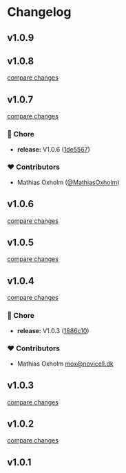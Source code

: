 # Changelog


## v1.0.9

## v1.0.8

[compare changes](https://github.com/mathiasoxholm/humblescroll-nuxt/compare/v1.0.7...v1.0.8)

## v1.0.7

[compare changes](https://github.com/mathiasoxholm/humblescroll-nuxt/compare/v1.0.6...v1.0.7)

### 🏡 Chore

- **release:** V1.0.6 ([1de5567](https://github.com/mathiasoxholm/humblescroll-nuxt/commit/1de5567))

### ❤️ Contributors

- Mathias Oxholm ([@MathiasOxholm](http://github.com/MathiasOxholm))

## v1.0.6

[compare changes](https://github.com/mathiasoxholm/humblescroll-nuxt/compare/v1.0.5...v1.0.6)

## v1.0.5

[compare changes](https://github.com/mathiasoxholm/humblescroll-nuxt/compare/v1.0.4...v1.0.5)

## v1.0.4

[compare changes](https://github.com/mathiasoxholm/humblescroll-nuxt/compare/v1.0.3...v1.0.4)

### 🏡 Chore

- **release:** V1.0.3 ([1886c10](https://github.com/mathiasoxholm/humblescroll-nuxt/commit/1886c10))

### ❤️ Contributors

- Mathias Oxholm <mox@novicell.dk>

## v1.0.3

[compare changes](https://github.com/mathiasoxholm/humblescroll-nuxt/compare/v1.0.2...v1.0.3)

## v1.0.2

[compare changes](https://github.com/mathiasoxholm/humblescroll-nuxt/compare/v1.0.1...v1.0.2)

## v1.0.1

